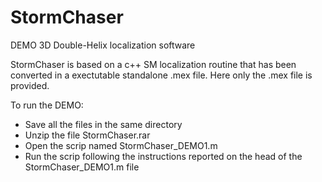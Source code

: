 # StormChaser
DEMO 3D Double-Helix localization software 

StormChaser is based on a c++ SM localization routine that has been converted in a exectutable standalone .mex file.
Here only the .mex file is provided.

To run the DEMO:
- Save all the files in the same directory
- Unzip the file StormChaser.rar
- Open the scrip named StormChaser_DEMO1.m
- Run the scrip following the instructions reported on the head of the StormChaser_DEMO1.m file
